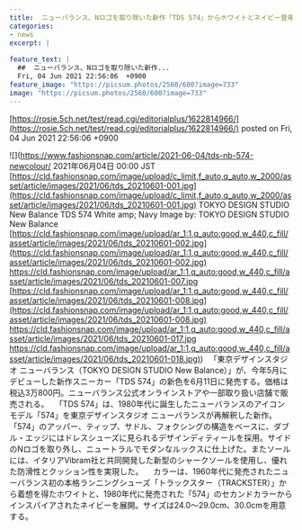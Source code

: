 ```yaml
---
title:  ニューバランス、Nロゴを取り除いた新作「TDS 574」からホワイトとネイビー登場  
categories:
- news
excerpt: |
  
feature_text: |
  ##  ニューバランス、Nロゴを取り除いた新作...
  Fri, 04 Jun 2021 22:56:06  +0900
feature_image: "https://picsum.photos/2560/600?image=733"
image: "https://picsum.photos/2560/600?image=733"
---
```


[https://rosie.5ch.net/test/read.cgi/editorialplus/1622814966/](https://rosie.5ch.net/test/read.cgi/editorialplus/1622814966/)
posted on Fri, 04 Jun 2021 22:56:06  +0900

<!--more-->

![](https://www.fashionsnap.com/article/2021-06-04/tds-nb-574-newcolour/ 2021年06月04日 00:00 JST [https://cld.fashionsnap.com/image/upload/c_limit,f_auto,q_auto,w_2000/asset/article/images/2021/06/tds_20210601-001.jpg](https://cld.fashionsnap.com/image/upload/c_limit,f_auto,q_auto,w_2000/asset/article/images/2021/06/tds_20210601-001.jpg) TOKYO DESIGN STUDIO New Balance TDS 574 White amp; Navy Image by: TOKYO DESIGN STUDIO New Balance [https://cld.fashionsnap.com/image/upload/ar_1:1,q_auto:good,w_440,c_fill/asset/article/images/2021/06/tds_20210601-002.jpg](https://cld.fashionsnap.com/image/upload/ar_1:1,q_auto:good,w_440,c_fill/asset/article/images/2021/06/tds_20210601-002.jpg) https://cld.fashionsnap.com/image/upload/ar_1:1,q_auto:good,w_440,c_fill/asset/article/images/2021/06/tds_20210601-007.jpg [https://cld.fashionsnap.com/image/upload/ar_1:1,q_auto:good,w_440,c_fill/asset/article/images/2021/06/tds_20210601-008.jpg](https://cld.fashionsnap.com/image/upload/ar_1:1,q_auto:good,w_440,c_fill/asset/article/images/2021/06/tds_20210601-008.jpg) https://cld.fashionsnap.com/image/upload/ar_1:1,q_auto:good,w_440,c_fill/asset/article/images/2021/06/tds_20210601-017.jpg [https://cld.fashionsnap.com/image/upload/ar_1:1,q_auto:good,w_440,c_fill/asset/article/images/2021/06/tds_20210601-018.jpg)](https://cld.fashionsnap.com/image/upload/ar_1:1,q_auto:good,w_440,c_fill/asset/article/images/2021/06/tds_20210601-018.jpg)) 　「東京デザインスタジオ ニューバランス（TOKYO DESIGN STUDIO New Balance）」が、今年5月にデビューした新作スニーカー「TDS 574」の新色を6月11日に発売する。価格は税込3万800円。ニューバランス公式オンラインストアや一部取り扱い店舗で販売される。 　「TDS 574」は、1980年代に誕生したニューバランスのアイコンモデル「574」を東京デザインスタジオ ニューバランスが再解釈した新作。「574」のアッパー、ティップ、サドル、フォクシングの構造をベースに、ダブル・エッジにはドレスシューズに見られるデザインディティールを採用。サイドのNロゴを取り外し、ニュートラルでモダンなルックスに仕上げた。またソールには、イタリアVibram社と共同開発した新型のシャークソールを使用し、優れた防滑性とクッション性を実現した。 　カラーは、1960年代に発売されたニューバランス初の本格ランニングシューズ「トラックスター（TRACKSTER）」から着想を得たホワイトと、1980年代に発売された「574」のセカンドカラーからインスパイアされたネイビーを展開。サイズは24.0〜29.0cm、30.0cmを用意する。
